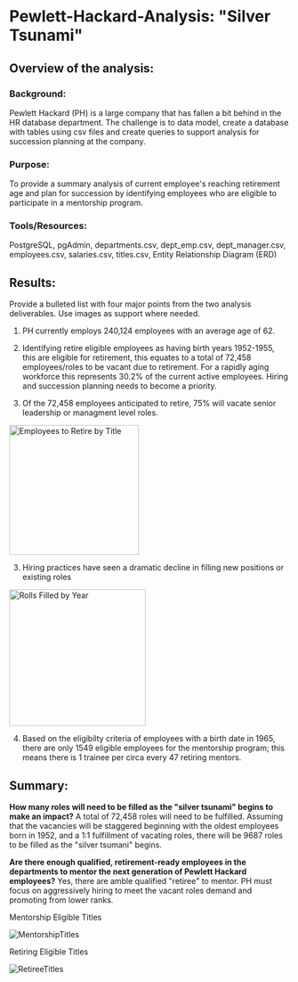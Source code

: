 # **Pewlett-Hackard-Analysis: "Silver Tsunami"**

## **Overview of the analysis:**

### **Background:**
Pewlett Hackard (PH) is a large company that has fallen a bit behind in the HR database department. The challenge is to data model, create a database 
with tables using csv files and create queries to support analysis for succession planning at the company.

### **Purpose:**

To provide a summary analysis of current employee's reaching retirement age and plan for succession by identifying employees who are eligible to 
participate in a mentorship program. 

### **Tools/Resources:**
PostgreSQL, pgAdmin, departments.csv, dept_emp.csv, dept_manager.csv, employees.csv, salaries.csv, titles.csv, Entity Relationship Diagram (ERD)

## **Results:**

Provide a bulleted list with four major points from the two analysis deliverables. Use images as support where needed.

1) PH currently employs 240,124 employees with an average age of 62.  

1) Identifying retire eligible employees as having birth years 1952-1955, this  are eligible for retirement, this equates to a total of 72,458 
employees/roles to be vacant due to retirement.  For a rapidly aging workforce this represents 30.2% of the current active employees. 
Hiring and succession planning needs to become a priority.

2) Of the 72,458 employees anticipated to retire, 75% will vacate senior leadership or managment level roles.

<img width="233" alt="Employees to Retire by Title" src="https://user-images.githubusercontent.com/89538802/137078819-b9a452da-9270-431f-b201-d3b06a741e93.PNG">

3) Hiring practices have seen a dramatic decline in filling new positions or existing roles


<img width="245" alt="Rolls Filled by Year" src="https://user-images.githubusercontent.com/89538802/137078942-4fc65f7d-beef-40b2-a0fa-3a02d589d686.PNG">


4) Based on the eligibilty criteria of employees with a birth date in 1965, there are only 1549 eligible employees for the mentorship program; this means there is 1 trainee per circa every 47 retiring mentors. 

## **Summary:**

**How many roles will need to be filled as the "silver tsunami" begins to make an impact?**
A total of 72,458 roles will need to be fulfilled.  Assuming that the vacancies will be staggered beginning with the oldest employees born in 1952,  and a 1:1 fulfillment of vacating roles, there will be 9687 roles to be filled as the "silver tsumani" begins.

**Are there enough qualified, retirement-ready employees in the departments to mentor the next generation of Pewlett Hackard employees?**
Yes, there are amble qualified "retiree" to mentor.   PH must focus on aggressively hiring to meet the vacant roles demand and promoting from lower ranks.

Mentorship Eligible Titles

![MentorshipTitles](https://user-images.githubusercontent.com/89538802/137083200-0a747f14-2bbc-47b0-8f1b-e4a1b3c60449.png)


Retiring Eligible Titles

![RetireeTitles](https://user-images.githubusercontent.com/89538802/137083967-7ff6aa67-1ee6-4365-8e81-6d00854cec72.png)

